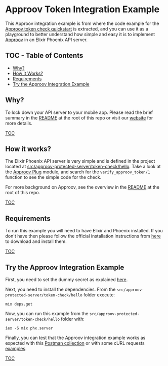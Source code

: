 # Approov Token Integration Example

This Approov integration example is from where the code example for the [Approov token check quickstart](/docs/APPROOV_TOKEN_QUICKSTART.md) is extracted, and you can use it as a playground to better understand how simple and easy it is to implement [Approov](https://approov.io) in an Elixir Phoenix API server.

## TOC - Table of Contents

* [Why?](#why)
* [How it Works?](#how-it-works)
* [Requirements](#requirements)
* [Try the Approov Integration Example](#try-the-approov-integration-example)


## Why?

To lock down your API server to your mobile app. Please read the brief summary in the [README](/README.md#why) at the root of this repo or visit our [website](https://approov.io/product.html) for more details.

[TOC](#toc---table-of-contents)


## How it works?

The Elixir Phoenix API server is very simple and is defined in the project located at [src/approov-protected-server/token-check/hello](/src/approov-protected-server/token-check/hello). Take a look at the [Approov Plug](/src/approov-protected-server/token-check/hello/lib/hello_web/plugs/approov_token_plug.ex) module, and search for the `verify_approov_token/1` function to see the simple code for the check.

For more background on Approov, see the overview in the [README](/README.md#how-it-works) at the root of this repo.

[TOC](#toc---table-of-contents)


## Requirements

To run this example you will need to have Elixir and Phoenix installed. If you don't have then please follow the official installation instructions from [here](https://hexdocs.pm/phoenix/installation.html#content) to download and install them.

[TOC](#toc---table-of-contents)


## Try the Approov Integration Example

First, you need to set the dummy secret as explained [here](/README.md#the-dummy-secret).

Next, you need to install the dependencies. From the `src/approov-protected-server/token-check/hello` folder execute:

```text
mix deps.get
```

Now, you can run this example from the `src/approov-protected-server/token-check/hello` folder with:

```text
iex -S mix phx.server
```

Finally, you can test that the Approov integration example works as expected with this [Postman collection](/README.md#testing-with-postman) or with some cURL requests [examples](/README.md#testing-with-curl).

[TOC](#toc---table-of-contents)
